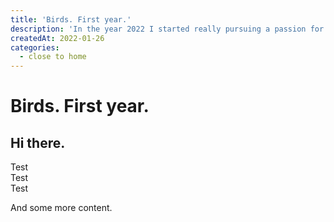 ```yaml
---
title: 'Birds. First year.'
description: 'In the year 2022 I started really pursuing a passion for bird and wildlife photography.'
createdAt: 2022-01-26
categories:
  - close to home
---
```


# Birds. First year.

## Hi there.

<!--more-->

<div class="grid grid-cols-3 gap-6">
  <div class= h-64">Test</div>

  <div class="col-span-2 h-64">Test</div>
  <div class="col-span-2 h-64">Test</div>
</div>

And some more content.
